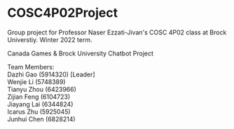 # COSC4P02Project
Group project for Professor Naser Ezzati-Jivan's COSC 4P02 class at Brock Universtiy. Winter 2022 term.

Canada Games & Brock University Chatbot Project

Team Members:  
Dazhi Gao (5914320) [Leader]  
Wenjie Li (5748389)  
Tianyu Zhou (6423966)  
Zijian Feng (6104723)  
Jiayang Lai (6344824)  
Icarus Zhu (5925045)  
Junhui Chen (6828214)  
